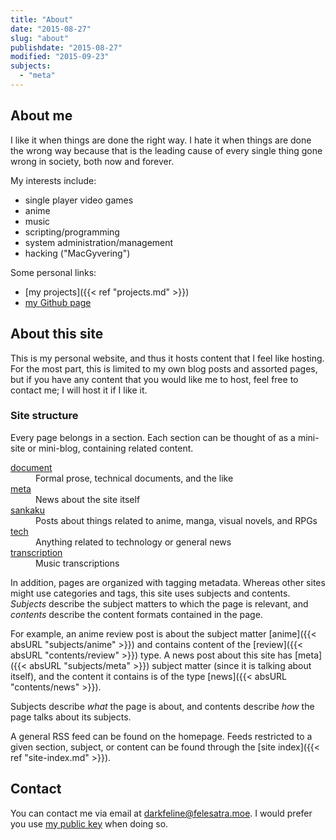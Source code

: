 ```yaml
---
title: "About"
date: "2015-08-27"
slug: "about"
publishdate: "2015-08-27"
modified: "2015-09-23"
subjects:
  - "meta"
---
```


## About me

I like it when things are done the right way.  I hate it when things are done
the wrong way because that is the leading cause of every single thing gone wrong
in society, both now and forever.

My interests include:

- single player video games
- anime
- music
- scripting/programming
- system administration/management
- hacking ("MacGyvering")

Some personal links:

- [my projects]({{< ref "projects.md" >}})
- [my Github page][Github]

[Github]: https://github.com/darkfeline

## About this site

This is my personal website, and thus it hosts content that I feel like hosting.
For the most part, this is limited to my own blog posts and assorted pages, but
if you have any content that you would like me to host, feel free to contact me;
I will host it if I like it.

### Site structure

Every page belongs in a section.  Each section can be thought of as a mini-site
or mini-blog, containing related content.

<dl>
  <dt><a href="/document">document</a></dt>
  <dd>Formal prose, technical documents, and the like</dd>
  <dt><a href="/meta">meta</a></dt>
  <dd>News about the site itself</dd>
  <dt><a href="/sankaku">sankaku</a></dt>
  <dd>Posts about things related to anime, manga, visual novels, and RPGs</dd>
  <dt><a href="/tech">tech</a></dt>
  <dd>Anything related to technology or general news</dd>
  <dt><a href="/transcription">transcription</a></dt>
  <dd>Music transcriptions</dd>
</dl>

In addition, pages are organized with tagging metadata.  Whereas other sites
might use categories and tags, this site uses subjects and contents.
<dfn>Subjects</dfn> describe the subject matters to which the page is relevant,
and <dfn>contents</dfn> describe the content formats contained in the page.

For example, an anime review post is about the subject matter [anime]({{< absURL
"subjects/anime" >}}) and contains content of the [review]({{< absURL
"contents/review" >}}) type.  A news post about this site has [meta]({{< absURL
"subjects/meta" >}}) subject matter (since it is talking about itself), and the
content it contains is of the type [news]({{< absURL "contents/news" >}}).

Subjects describe *what* the page is about, and contents describe *how* the page
talks about its subjects.

A general RSS feed can be found on the homepage.  Feeds restricted to a given
section, subject, or content can be found through the
[site index]({{< ref "site-index.md" >}}).

## Contact

You can contact me via email at [darkfeline@felesatra.moe][email].  I would
prefer you use [my public key][key] when doing so.

[email]: mailto:darkfeline@felesatra.moe
[key]: https://sks-keyservers.net/pks/lookup?op=get&search=0x871AC6C82D45F74D
